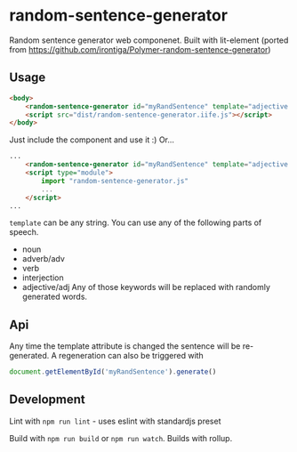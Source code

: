 # random-sentence-generator
Random sentence generator web componenet. Built with lit-element (ported from https://github.com/irontiga/Polymer-random-sentence-generator)

## Usage
```html
<body>
    <random-sentence-generator id="myRandSentence" template="adjective noun verb adverb."></random-sentence-generator>
    <script src="dist/random-sentence-generator.iife.js"></script>
</body>
```
Just include the component and use it :)
Or...
```html
...
    <random-sentence-generator id="myRandSentence" template="adjective noun verb adverb."></random-sentence-generator>
    <script type="module">
        import "random-sentence-generator.js"
        ...
    </script>
...
```

`template` can be any string. You can use any of the following parts of speech.
 - noun
 - adverb/adv
 - verb
 - interjection
 - adjective/adj
Any of those keywords will be replaced with randomly generated words.

## Api
Any time the template attribute is changed the sentence will be re-generated. A regeneration can also be triggered with
```javascript
document.getElementById('myRandSentence').generate()
```

## Development
Lint with `npm run lint` - uses eslint with standardjs preset

Build with `npm run build` or `npm run watch`. Builds with rollup.
